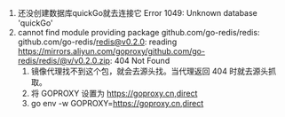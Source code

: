 
1. 还没创建数据库quickGo就去连接它 Error 1049: Unknown database 'quickGo'
2. cannot find module providing package github.com/go-redis/redis: github.com/go-redis/redis@v0.2.0: reading https://mirrors.aliyun.com/goproxy/github.com/go-redis/redis/@v/v0.2.0.zip: 404 Not Found
   1. 镜像代理找不到这个包，就会去源头找。当代理返回 404 时就去源头抓取。
   2. 将 GOPROXY 设置为 https://goproxy.cn,direct
   3. go env -w GOPROXY=https://goproxy.cn,direct

